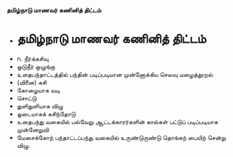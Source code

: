 **தமிழ்நாடு மாணவர் கணினித் திட்டம்**
- # தமிழ்நாடு மாணவர் கணினித் திட்டம்
- n. நீர்க்கசிவு
- ஓடுநீர் ஒழுங்கு
- உதைபந்தாட்டத்தில் பந்தின் படிப்படியான முன்னோக்கிய செலவு மழைத்தூறல்
- (வினை) கசி
- கோழையாக வடி
- சொட்டு
- துளிதுளியாக விழு
- ஓடையாகக் கசிந்தோடு
- உதைபந்து வகையில்  பல்வேறு ஆட்டக்காரர்களின் கால்கள் பட்டுப் படிப்படியாக முன்னேறுவி
- மேசைக்கோற் பந்தாட்டப்பந்து வகையில் உருண்டுருண்டு தொங்கற் பையிற் சென்று விழு.

